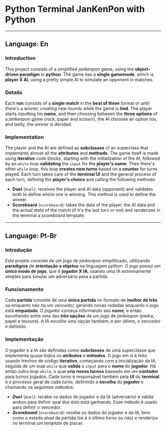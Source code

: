 # Python Terminal JanKenPon with Python

---
## Language: En

### Introduction
This project consists of a simplified *jankenpon* game, using the **object-driven paradigm** in **python**. The game has a **single gamemode**, which is **player X AI**, using a pretty simple AI to simulate an opponent in matches.

### Details
Each **run** consists of a **single match** in the **best of three** format or until there's a winner, creating new rounds while the game is **tied**. The player starts inputting his **name**, and then choosing between the **three options** of a *jankenpon* game (rock, paper and scissor), the AI chooses an option too, and lastly, the winner is decided.

### Implementation
The player and the AI are defined as **subclasses** of an superclass that implements almost all the **attributes** and **methods**.
The game itself is made using **iterative** code blocks, starting with the initialization of the AI, followed by an `while` loop **validating** the `input` for the **player's name**. Then there's other `while` loop, this loop **creates new turns** based on a **counter** for turns played. Each turn takes care of the **terminal UI** and the general process of each turn, defining the **player's choice** and calling the following methods:
- **Duel** (`duel`): receives the player and AI data (opponent) and validates both to define which one is winning. This method is used to define the winner.
- **Scoreboard** (`scoreboard`): takes the data of the player, the AI data and the actual state of the match (if it's the last turn or not) and renderizes in the terminal a scoreboard template.

---
## Language: Pt-Br

### Introdução
Este projeto consiste de um jogo de *jankenpon* simplificado, utlilizando **paradigma** de **orientação a objetos** na linguagem *python*. O jogo possui um **único modo de jogo**, que é **jogador X IA**, usando uma IA extremamente simples para simular um adversário para a partida.

### Funcionamento
Cada **partida** consiste de uma **única partida** no formato de **melhor de três** ou enquanto não há um vencedor, gerando novas rodadas enquanto o jogo está **empadado**. O jogador começa informando seu **nome**, e então escolhendo entre uma das **três opções** de um jogo de *jankenpon* (pedra, papel e tesoura). A IA escolhe uma opção também, e por útlimo, o vencedor é definido.

### Implementação
O jogador e a IA são definidas como **subclasses** de uma superclasse que implementa quase todos os **atributos** e **métodos**. O jogo em si é feito usando trechos de código **iterativo**, começando com a inicialização da IA, seguida de um *loop* `while` que **valida** o `input` para o **nome** do **jogador**. Há então outro *loop* `while`, o qual **cria novos turnos** baseado em um **contador** para turnos jogados. Cada turno é responsável também pela ***UI*** do **terminal** e o processo geral de cada turno, definindo a **escolha** do **jogador** e chamando os seguintes métodos:
- ***Duel*** (`duel`): recebe os dados do jogador e da IA (adversário) e valida ambos para definir qual dos dois está ganhando. Esse método é usado para definir o vencedor.
- ***Scoreboard*** (`scoreboard`): recebe os dados do jogador e da IA, bem como o estado atual da partida (se é o último turno ou não) e renderiza no terminal um *template* de placar.